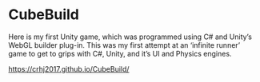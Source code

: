 # CubeBuild

Here is my first Unity game, which was programmed using C# and Unity’s WebGL builder plug-in. This was my first attempt at an ‘infinite runner’ game to get to grips with C#, Unity, and it’s UI and Physics engines.

https://crhj2017.github.io/CubeBuild/
